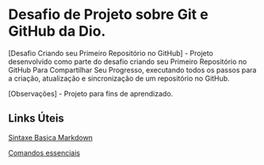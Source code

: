 # Desafio de Projeto sobre Git e GitHub da Dio.

[Desafio Criando seu Primeiro Repositório no GitHub] - Projeto desenvolvido como parte do desafio criando seu Primeiro Repositório no GitHub Para Compartilhar Seu Progresso, executando todos os passos para a criação, atualização e sincronização de um repositório no GitHub.

[Observações] - Projeto para fins de aprendizado.

## Links Úteis
[Sintaxe Basica Markdown](https://www.markdownguide.org/)

[Comandos essenciais](https://github.com/iErickAraujo/dio-desafio-github-primeiro-repositorio/blob/main/Comandos%20essenciais.md)
